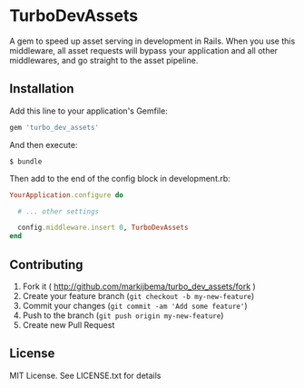 # TurboDevAssets

A gem to speed up asset serving in development in Rails.
When you use this middleware, all asset requests will bypass your
application and all other middlewares, and go straight to the
asset pipeline.

## Installation

Add this line to your application's Gemfile:

```ruby
gem 'turbo_dev_assets'
```

And then execute:

```
$ bundle
```

Then add to the end of the config block in development.rb:

```ruby
YourApplication.configure do

  # ... other settings

  config.middleware.insert 0, TurboDevAssets
end
```

## Contributing

1. Fork it ( http://github.com/markijbema/turbo_dev_assets/fork )
2. Create your feature branch (`git checkout -b my-new-feature`)
3. Commit your changes (`git commit -am 'Add some feature'`)
4. Push to the branch (`git push origin my-new-feature`)
5. Create new Pull Request

## License

MIT License. See LICENSE.txt for details

